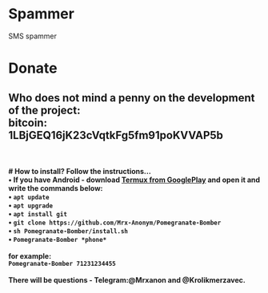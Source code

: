 # Spammer
SMS spammer<br>
# Donate
<b>Who does not mind a penny on the development of the project:</b><br>
<b>bitcoin: 1LBjGEQ16jK23cVqtkFg5fm91poKVVAP5b<b>
<br>
--------
<br>
<br>
# How to install?
<b>Follow the instructions...</b><br>
• If you have Android - download <a href="https://play.google.com/store/apps/details?id=com.termux&hl=ru">Termux from GooglePlay</a> and open it and write the commands below:<br>
• <code>apt update</code><br>
• <code>apt upgrade</code><br>
• <code>apt install git</code><br>
• <code>git clone https://github.com/Mrx-Anonym/Pomegranate-Bomber</code><br>
• <code>sh Pomegranate-Bomber/install.sh</code><br>
• <code>Pomegranate-Bomber *phone*</code><br>
<br>
<b>for example:</b><br>
<code>Pomegranate-Bomber 71231234455</code><br><br>
There will be questions - Telegram:@Mrxanon and @Krolikmerzavec.<br>
<br><br>

